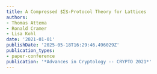 ```yaml
---
title: A Compressed $Σ$-Protocol Theory for Lattices
authors:
- Thomas Attema
- Ronald Cramer
- Lisa Kohl
date: '2021-01-01'
publishDate: '2025-05-18T16:29:46.496029Z'
publication_types:
- paper-conference
publication: '*Advances in Cryptology -- CRYPTO 2021*'
---
```

